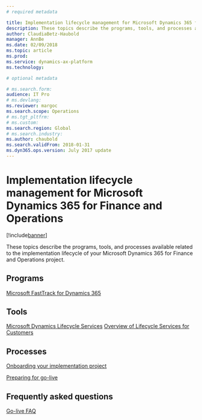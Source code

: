 ```yaml
---
# required metadata

title: Implementation lifecycle management for Microsoft Dynamics 365 for Finance and Operations
description: These topics describe the programs, tools, and processes available related to the implementation lifecycle of your Microsoft Dynamics 365 for Finance and Operations project.
author: ClaudiaBetz-Haubold
manager: AnnBe
ms.date: 02/09/2018
ms.topic: article
ms.prod: 
ms.service: dynamics-ax-platform
ms.technology: 

# optional metadata

# ms.search.form:  
audience: IT Pro
# ms.devlang: 
ms.reviewer: margoc
ms.search.scope: Operations
# ms.tgt_pltfrm: 
# ms.custom: 
ms.search.region: Global
# ms.search.industry: 
ms.author: chaubold
ms.search.validFrom: 2018-01-31
ms.dyn365.ops.version: July 2017 update
---
```


# Implementation lifecycle management for Microsoft Dynamics 365 for Finance and Operations

[!include[banner](../includes/banner.md)]

These topics describe the programs, tools, and processes available related to the implementation lifecycle of your Microsoft Dynamics 365 for Finance and Operations project.

## Programs

[Microsoft FastTrack for Dynamics 365](../get-started/fasttrack-dynamics-365-overview.md)

## Tools
[Microsoft Dynamics Lifecycle Services](https://lcs.dynamics.com)
[Overview of Lifecycle Services for Customers](../../dev-itpro/lifecycle-services/lcs-works-lcs.md)

## Processes
[Onboarding your implementation project](onboard.md)

[Preparing for go-live](prepare-go-live.md) 

## Frequently asked questions
[Go-live FAQ](go-live-faq.md)
